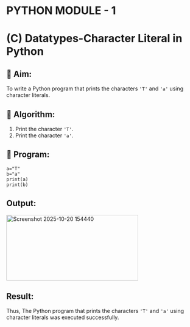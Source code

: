 # PYTHON MODULE - 1
# (C) Datatypes-Character Literal in Python

## 🎯 Aim:
To write a Python program that prints the characters `'T'` and `'a'` using character literals.

## 🧠 Algorithm:
1. Print the character `'T'`.
2. Print the character `'a'`.

## 🧾 Program:

    a="T"
    b="a"
    print(a)
    print(b)

## Output:

<img width="346" height="172" alt="Screenshot 2025-10-20 154440" src="https://github.com/user-attachments/assets/88e3ad29-c61c-49eb-87a8-2ac03a744ad8" />


## Result:

Thus, The Python program that prints the characters `'T'` and `'a'` using character literals was executed successfully.
